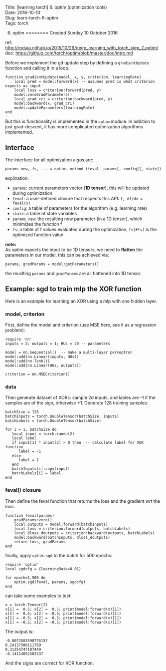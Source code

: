 Title: [learning torch] 6. optim (optimization tools)    
Date: 2016-10-10   
Slug: learn-torch-6-optim  
Tags: torch    
 
6. optim 
======== 
Created Sunday 10 October 2016 
 
ref: <http://rnduja.github.io/2015/10/26/deep_learning_with_torch_step_7_optim/>    
doc: <https://github.com/torch/optim/blob/master/doc/intro.md>    
 
 
Before we implement the gd update step by defining a ``gradientUpdate`` function and calling it in a loop.  
 
	function gradientUpdate(model, x, y, criterion, learningRate) 
		local pred = model:forward(x) -- assumes pred is what criterion expects as input 
		local loss = criterion:forward(pred, y) 
		model:zeroGradParameters() 
		local grad_cri = criterion:backward(pred, y) 
		model:backward(x, grad_cri) 
		model:updateParameters(learningRate) 
	end 
 
But this is functionality is implemented in the ``optim`` module. In addition to just grad-descent, it has more complicated optimization algorithms implemented.  
 
Interface 
--------- 
 
The interface for all optimization algos are: 
 
``params_new, fs, ... = optim._method_(feval, params[, config][, state])`` 
 
explination:  
 
* ``params``: current parameters vector (**1D tensor**), this will be updated during optimization 
* ``feval``: a user-defined closure that respects this API: ``f, df/dx = feval(x)`` 
* ``config``: a table of parameters for the algorithm (e.g. learning rate) 
* ``state``: a table of state variables 
* ``params_new``: the resulting new parameter (in a 1D tensor), which minimizes the function f 
* ``fs``: a table of f values evaluated during the optimization, ``fs[#fs]`` is the optimized function value 
 
 
**note:**  
As optim expects the input to be 1D tensors, we need to **flatten** the parameters in our model, this can be achieved via:  
 
``params, gradParams = model:getParameters()`` 
 
the reuslting ``params`` and ``gradParams`` are all flattened into 1D tensor.  
 
Example: sgd to train mlp the XOR function 
------------------------------------------ 
 
Here is an example for learning an XOR using a mlp with one hidden layer.  
 
### model, criterion 
 
First, define the model and criterion (use MSE here, see it as a regression problem):  
 
	require 'nn' 
	inputs = 2; outputs = 1; HUs = 20 -- parameters 
	 
	model = nn.Sequential()  -- make a multi-layer perceptron 
	model:add(nn.Linear(inputs, HUs)) 
	model:add(nn.Tanh()) 
	model:add(nn.Linear(HUs, outputs)) 
	 
	criterion = nn.MSECriterion() 
 
 
### data 
 
Then generate dataset of XORs: sample 2d inputs, and lables are -1 if the samples are of the sign, otherwise +1. Generate 128 training samples: 
 
	batchSize = 128 
	batchInputs = torch.DoubleTensor(batchSize, inputs)  
	batchLabels = torch.DoubleTensor(batchSize)         
	 
	for i = 1, batchSize do 
	   local input = torch.randn(2)   
	   local label 
	   if input[1] * input[2] > 0 then  -- calculate label for XOR function 
	      label = -1 
	   else 
	      label = 1 
	   end 
	   batchInputs[i]:copy(input) 
	   batchLabels[i] = label 
	end 
 
 
### feval() closure 
 
Then define the feval function that returns the loss and the gradient wrt the loss:  
 
	function feval(params) 
	    gradParams:zero() 
	    local outputs = model:forward(batchInputs) 
	    local loss = criterion:forward(outputs, batchLabels) 
	    local dloss_doutputs = criterion:backward(outputs, batchLabels) 
	    model:backward(batchInputs, dloss_doutputs) 
	    return loss, gradParams 
	end 
 
 
finally, apply ``optim.sgd`` to the batch for 500 epochs:  
 
	require 'optim' 
	local sgdcfg = {learningRate=0.01} 
	 
	for epoch=1,500 do 
	    optim.sgd(feval, params, sgdcfg) 
	end 
 
can take some examples to test:  
 
	x = torch.Tensor(2) 
	x[1] =  0.5; x[2] =  0.5; print(model:forward(x)[1]) 
	x[1] =  0.5; x[2] = -0.5; print(model:forward(x)[1]) 
	x[1] = -0.5; x[2] =  0.5; print(model:forward(x)[1]) 
	x[1] = -0.5; x[2] = -0.5; print(model:forward(x)[1]) 
 
 
The output is:  
 
	-0.0073583598776157	 
	0.24137506111789	 
	0.31254747107449	 
	-0.14114052583337 
	 
 
And the signs are correct for XOR function.  
